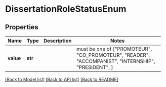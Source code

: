# DissertationRoleStatusEnum


## Properties
Name | Type | Description | Notes
------------ | ------------- | ------------- | -------------
**value** | **str** |  |  must be one of ["PROMOTEUR", "CO_PROMOTEUR", "READER", "ACCOMPANIST", "INTERNSHIP", "PRESIDENT", ]

[[Back to Model list]](../README.md#documentation-for-models) [[Back to API list]](../README.md#documentation-for-api-endpoints) [[Back to README]](../README.md)


